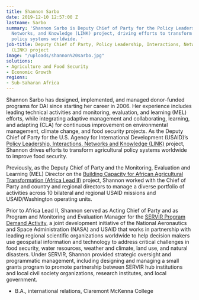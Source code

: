 ```yaml
---
title: Shannon Sarbo
date: 2019-12-10 12:57:00 Z
lastname: Sarbo
summary: 'Shannon Sarbo is Deputy Chief of Party for the Policy Leadership, Interactions,
  Networks, and Knowledge (LINK) project, driving efforts to transform agricultural
  policy systems worldwide. '
job-title: Deputy Chief of Party, Policy Leadership, Interactions, Networks, and Knowledge
  (LINK) project
image: "/uploads/shannon%20sarbo.jpg"
solutions:
- Agriculture and Food Security
- Economic Growth
regions:
- Sub-Saharan Africa
---
```


Shannon Sarbo has designed, implemented, and managed donor-funded programs for DAI since starting her career in 2006. Her experience includes leading technical activities and monitoring, evaluation, and learning (MEL) efforts, while integrating adaptive management and collaborating, learning, and adapting (CLA) for continuous improvement on environmental management, climate change, and food security projects. As the Deputy Chief of Party for the U.S. Agency for International Development (USAID)’s [Policy Leadership, Interactions, Networks and Knowledge (LINK)](https://www.dai.com/our-work/projects/worldwide-leadership-interactions-networks-and-knowledge-link) project, Shannon drives efforts to transform agricultural policy systems worldwide to improve food security. 
 
Previously, as the Deputy Chief of Party and the Monitoring, Evaluation and Learning (MEL) Director on the [Building Capacity for African Agricultural Transformation (Africa Lead II)](https://www.dai.com/our-work/projects/africa-africa-lead-ii) project, Shannon worked with the Chief of Party and country and regional directors to manage a diverse portfolio of activities across 10 bilateral and regional USAID missions and USAID/Washington operating units. 

Prior to Africa Lead II, Shannon served as Acting Chief of Party and as Program and Monitoring and Evaluation Manager for the [SERVIR Program Demand Activity](https://www.dai.com/our-work/projects/worldwide-servir-program-demand-activity), a joint development initiative of the National Aeronautics and Space Administration (NASA) and USAID that works in partnership with leading regional scientific organizations worldwide to help decision makers use geospatial information and technology to address critical challenges in food security, water resources, weather and climate, land use, and natural disasters. Under SERVIR, Shannon provided strategic oversight and programmatic management, including designing and managing a small grants program to promote partnership between SERVIR hub institutions and local civil society organizations, research institutes, and local government.

* B.A., international relations, Claremont McKenna College
